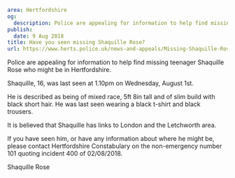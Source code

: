```yaml
area: Hertfordshire
og:
  description: Police are appealing for information to help find missing teenager Shaquille Rose who might be in Hertfordshire.
publish:
  date: 9 Aug 2018
title: Have you seen missing Shaquille Rose?
url: https://www.herts.police.uk/news-and-appeals/Missing-Shaquille-Rose-1633-G
```

Police are appealing for information to help find missing teenager Shaquille Rose who might be in Hertfordshire.

Shaquille, 16, was last seen at 1.10pm on Wednesday, August 1st.

He is described as being of mixed race, 5ft 8in tall and of slim build with black short hair. He was last seen wearing a black t-shirt and black trousers.

It is believed that Shaquille has links to London and the Letchworth area.

If you have seen him, or have any information about where he might be, please contact Hertfordshire Constabulary on the non-emergency number 101 quoting incident 400 of 02/08/2018.

Shaquille Rose
